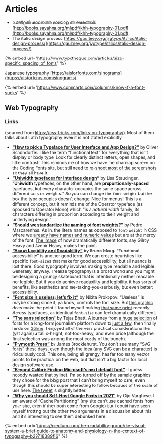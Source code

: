 # Articles

* ഡിജിറ്റൽ കാലത്തെ മലയാള അക്ഷരങ്ങൾ: [http://books.sayahna.org/ml/pdf/khh-typography-01.pdf](http://books.sayahna.org/ml/pdf/khh-typography-01.pdf)
* The italic design process [https://gaultney.org/jvgtype/italics/italic-design-process/](https://gaultney.org/jvgtype/italics/italic-design-process/)

{% embed url="https://www.typotheque.com/articles/size-specific_spacing_of_fonts" %}

Japanese typography [https://aisforfonts.com/sinograms](https://aisforfonts.com/sinograms)

{% embed url="https://www.commarts.com/columns/know-if-a-font-sucks" %}

## Web Typography

### Links

(sourced from https://css-tricks.com/links-on-typography/). Most of them talks about Latin typography even it is not stated explicitly

* [**“**](https://www.zeichenschatz.net/typography/how-to-pick-a-typeface-for-user-interface-and-app-design)[**How to pick a Typeface for User Interface and App Design?”**](https://www.zeichenschatz.net/typography/how-to-pick-a-typeface-for-user-interface-and-app-design) by Oliver Schöndorfer. I like the term “functional text” for everything that isn’t display or body type. Look for clearly distinct letters, open shapes, and little contrast. This reminds me of how we have the charmap screen on the Coding Fonts site, but still need to [re-shoot most of the screenshots](https://github.com/chriscoyier/coding-fonts/issues/69#issuecomment-808224145) so they all have it.
* [**“**](https://uxdesign.cc/uniwidth-typefaces-for-interface-design-b6e8078dc0f7)[**Uniwidth typefaces for interface design**](https://uxdesign.cc/uniwidth-typefaces-for-interface-design-b6e8078dc0f7)**“** by Lisa Staudinger. “**Uniwidth** typefaces, on the other hand, are **proportionally-spaced** typefaces, but every character occupies the same space across different cuts or weights.” So you can change the `font-weight` but the box the type occupies doesn’t change. Nice for menus! This is a different concept, but it reminds me of the Operator typeface (as opposed to Operator Mono) which “is a _natural width_ family, its characters differing in proportion according to their weight and underlying design.”
* [**“**](https://typography.guru/journal/should-we-standardize-the-naming-of-font-weights-r80/)[**Should we standardize the naming of font weights?”**](https://typography.guru/journal/should-we-standardize-the-naming-of-font-weights-r80/) by Pedro Mascarenhas. As in, the literal names as opposed to `font-weight` in CSS where we [already have names and numeric values](https://css-tricks.com/almanac/properties/f/font-weight/) but are at the mercy of the font. [The image](https://typography.guru/uploads/monthly\_2021\_03/1-Inconsistences-5.gif.e2590ecc375f3af92b1e8a410399ac3f.gif) of how dramatically different fonts, say Gilroy Heavy and Avenir Heavy, makes the point.
* [**“**](https://medium.com/the-readability-group/about-legibility-and-readability-596fcd432a06)[**About Legibility and Readability”**](https://medium.com/the-readability-group/about-legibility-and-readability-596fcd432a06) by Bruno Maag. “Functional accessibility” is another good term. We can create heuristics like specific `font-size`s that make for good accessibility, but all nuance is lost there. Good typography involves making type readable and legible. Generally, anyway. I realize typography is a broad world and you might be designing a grungy skateboard that is intentionally neither readable nor legible. But if you do achieve readability and legibility, it has sorts of benefits, like aesthetics and me-taking-you-seriously, but even better: accessibility.
* [**“**](https://tonsky.me/blog/font-size/)[**Font size is useless; let’s fix it”**](https://tonsky.me/blog/font-size/) by Nikita Prokopov. “Useless” is maybe strong since it, ya know, controls the font size. But [this graphic](https://css-tricks.com/wp-content/uploads/2021/04/boundary.png) does make the point. I found myself making [that same point](https://css-tricks.com/wp-content/uploads/2021/04/Screen-Shot-2021-04-30-at-9.11.55-AM.png) recently. _Across_ typefaces, an identical `font-size` can feel dramatically different.
* [**“The sans selection”**](https://bootcamp.uxdesign.cc/the-sans-selection-8d91bbe47741) by Tejas Bhatt. A journey from [a huge selection](https://miro.medium.com/max/4800/1\*mmmCEHQWc9Glr782nmrE-g.png) of fonts for a long-form journalism platform down to [just a few](https://miro.medium.com/max/4800/1\*W1uMiFaw-lolLGSmkV2wMA.png), then finally lands on [Söhne](https://klim.co.nz/retail-fonts/soehne/). I enjoyed all of the very practical considerations like (yet again) a tall x-height, not-too-heavy, and even price (although the final selection was among the most costly of the bunch).
* [**“**](https://www.plymouthpress.info/)[**Plymouth Press”**](https://www.plymouthpress.info/) by James Brocklehurst. You don’t see many “SVG fonts” these days, even though the idea (any SVG can be a character) is ridiculously cool. This one, being all grungy, has far too many vector points to be practical on the web, but that isn’t a big factor for local design software use.
* [**“Beyond Calibri: Finding Microsoft’s next default font”**](https://www.microsoft.com/en-us/microsoft-365/blog/2021/04/28/beyond-calibri-finding-microsofts-next-default-font/) (I guess nobody wanted that byline). I’m so turned off by the sample graphics they chose for the blog post that I can’t bring myself to care, even though this should be super interesting to follow because of the scale of use here. [The tweet](https://twitter.com/Microsoft/status/1387421368581455874) is slightly better.
* [**“**](https://wpspeedmatters.com/self-host-google-fonts/)[**Why you should Self-Host Google Fonts in 2021″**](https://wpspeedmatters.com/self-host-google-fonts/) by Gijo Varghese. I am aware of “Cache Partitioning” (_my_ site can’t use cached fonts from _your_ site, even if they both come from Google) but I could have seen myself trotting out the other two arguments in a discussion about this and it’s interesting to see them debunked here.

{% embed url="https://medium.com/the-readability-group/the-visual-system-a-brief-guide-to-anatomy-and-physiology-in-the-context-of-typography-b29718389f16" %}

